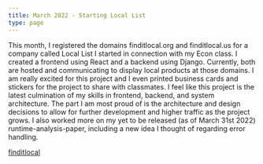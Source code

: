 ```yaml
---
title: March 2022 - Starting Local List
type: page
---
```


This month, I registered the domains finditlocal.org and finditlocal.us for a company called Local List I started in connection with my Econ class. I created a frontend using React and a backend using Django. Currently, both are hosted and communicating to display local products at those domains. I am really excited for this project and I even printed business cards and stickers for the project to share with classmates. I feel like this project is the latest culmination of my skills in frontend, backend, and system architecture. The part I am most proud of is the architecture and design decisions to allow for further development and higher traffic as the project grows. I also worked more on my yet to be released (as of March 31st 2022) runtime-analysis-paper, including a new idea I thought of regarding error handling.

[finditlocal](http://finditlocal.org)
